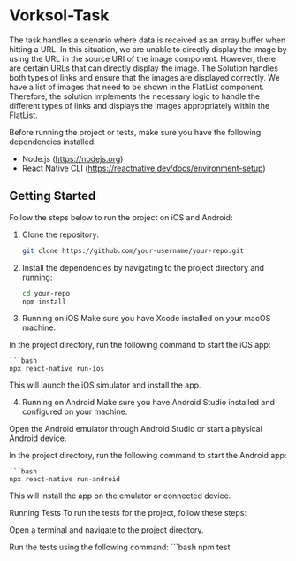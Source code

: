 # Vorksol-Task

The task handles a scenario where data is received as an array buffer when hitting a URL. In this situation, we are unable to directly display the image by using the URL in the source URI of the image component. However, there are certain URLs that can directly display the image.
The Solution handles both types of links and ensure that the images are displayed correctly. We have a list of images that need to be shown in the FlatList component. Therefore, the solution implements the necessary logic to handle the different types of links and displays the images appropriately within the FlatList.

Before running the project or tests, make sure you have the following dependencies installed:

- Node.js (https://nodejs.org)
- React Native CLI (https://reactnative.dev/docs/environment-setup)

## Getting Started

Follow the steps below to run the project on iOS and Android:

1. Clone the repository:

   ```bash
   git clone https://github.com/your-username/your-repo.git

2. Install the dependencies by navigating to the project directory and running:
   ```bash
   cd your-repo
   npm install

3. Running on iOS
Make sure you have Xcode installed on your macOS machine.

In the project directory, run the following command to start the iOS app:

    ```bash
    npx react-native run-ios
    
This will launch the iOS simulator and install the app.    

4. Running on Android
Make sure you have Android Studio installed and configured on your machine.

Open the Android emulator through Android Studio or start a physical Android device.

In the project directory, run the following command to start the Android app:

    ```bash
    npx react-native run-android

This will install the app on the emulator or connected device.

Running Tests
To run the tests for the project, follow these steps:

Open a terminal and navigate to the project directory.

Run the tests using the following command:
    ```bash
    npm test


    

 
 
